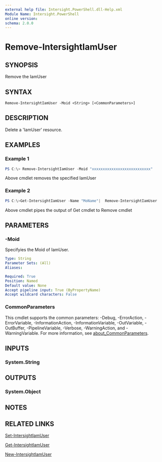 ```yaml
---
external help file: Intersight.PowerShell.dll-Help.xml
Module Name: Intersight.PowerShell
online version:
schema: 2.0.0
---
```


# Remove-IntersightIamUser

## SYNOPSIS
Remove the IamUser

## SYNTAX

```
Remove-IntersightIamUser -Moid <String> [<CommonParameters>]
```

## DESCRIPTION
Delete a &apos;IamUser&apos; resource.

## EXAMPLES

### Example 1
```powershell
PS C:\> Remove-IntersightIamUser -Moid "xxxxxxxxxxxxxxxxxxxxxxxxxxx"
```
Above cmdlet removes the specified IamUser 

### Example 2
```powershell
PS C:\>Get-IntersightIamUser -Name "MoName"|  Remove-IntersightIamUser
```
Above cmdlet pipes the output of Get cmdlet to Remove cmdlet

## PARAMETERS

### -Moid
Specifyies the Moid of IamUser.

```yaml
Type: String
Parameter Sets: (All)
Aliases:

Required: True
Position: Named
Default value: None
Accept pipeline input: True (ByPropertyName)
Accept wildcard characters: False
```

### CommonParameters
This cmdlet supports the common parameters: -Debug, -ErrorAction, -ErrorVariable, -InformationAction, -InformationVariable, -OutVariable, -OutBuffer, -PipelineVariable, -Verbose, -WarningAction, and -WarningVariable. For more information, see [about_CommonParameters](http://go.microsoft.com/fwlink/?LinkID=113216).

## INPUTS

### System.String

## OUTPUTS

### System.Object
## NOTES

## RELATED LINKS

[Set-IntersightIamUser](./Set-IntersightIamUser.md)

[Get-IntersightIamUser](./Get-IntersightIamUser.md)

[New-IntersightIamUser](./New-IntersightIamUser.md)

